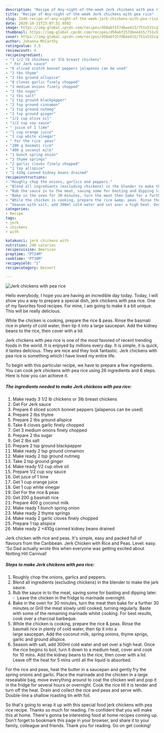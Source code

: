 ```yaml
---
description: "Recipe of Any-night-of-the-week Jerk chickens with pea rice"
title: "Recipe of Any-night-of-the-week Jerk chickens with pea rice"
slug: 3246-recipe-of-any-night-of-the-week-jerk-chickens-with-pea-rice
date: 2020-10-21T23:07:51.050Z
image: https://img-global.cpcdn.com/recipes/d50abf257dbee415/751x532cq70/jerk-chickens-with-pea-rice-recipe-main-photo.jpg
thumbnail: https://img-global.cpcdn.com/recipes/d50abf257dbee415/751x532cq70/jerk-chickens-with-pea-rice-recipe-main-photo.jpg
cover: https://img-global.cpcdn.com/recipes/d50abf257dbee415/751x532cq70/jerk-chickens-with-pea-rice-recipe-main-photo.jpg
author: Johanna McCarthy
ratingvalue: 3.5
reviewcount: 4
recipeingredient:
- "3 1/2 lb chickens or 3lb breast chickens"
- " For Jerk sauce"
- "6 sliced scotch bonnet peppers jalapenos can be used"
- "2 tbs thyme"
- "2 tbs ground allspice"
- "8 cloves garlic finely chopped"
- "3 medium onions finely chopped"
- "2 tbs sugar"
- "2 tbs salt"
- "2 tsp ground blackpepper"
- "2 tsp ground cinnamon"
- "2 tsp ground nutmeg"
- "2 tsp ground ginger"
- "1/2 cup olive oil"
- "1/2 cup soy sauce"
- " juice of 1 lime"
- "1 cup orange juice"
- "1 cup white vinegar"
- " For the rice  peas"
- "200 g basmati rice"
- "400 g coconut milk"
- "1 bunch spring onion"
- "2 thyme springs"
- "2 garlic cloves finely chopped"
- "1 tsp allspice"
- "2 410g canned kidney beans drained"
recipeinstructions:
- "Roughly chop the onions, garlics and peppers."
- "Blend all ingredients (excluding chickens) in the blender to make the jark sauce."
- "Rub the sauce in to the meat, saving some for basting and dipping later.  Leave the chicken in the fridge to marinade overnight."
- "Bake in the oven for 30 minutes, turn the meat then bake for a further 30 minutes.or Grill the meat slowly until cooked, turning regularly. Baste with some of the remaining marinade whilst cooking. For best results, cook over a charcoal barbeque."
- "While the chicken is cooking, prepare the rice &amp; peas. Rinse the basmati rice in plenty of cold water, then tip it into a large saucepan. Add the coconut milk, spring onions, thyme sprigs, garlic and ground allspice."
- "Season with salt, add 300ml cold water and set over a high heat. Once the rice begins to boil, turn it down to a medium heat, cover and cook for 10 mins. Add the kidney beans to the rice, then cover with a lid. Leave off the heat for 5 mins until all the liquid is absorbed."
categories:
- Recipe
tags:
- jerk
- chickens
- with

katakunci: jerk chickens with 
nutrition: 240 calories
recipecuisine: American
preptime: "PT24M"
cooktime: "PT30M"
recipeyield: "1"
recipecategory: Dessert

---
```



![Jerk chickens with pea rice](https://img-global.cpcdn.com/recipes/d50abf257dbee415/751x532cq70/jerk-chickens-with-pea-rice-recipe-main-photo.jpg)

Hello everybody, I hope you are having an incredible day today. Today, I will show you a way to prepare a special dish, jerk chickens with pea rice. One of my favorites food recipes. For mine, I am going to make it a bit unique. This will be really delicious.

While the chicken is cooking, prepare the rice &amp; peas. Rinse the basmati rice in plenty of cold water, then tip it into a large saucepan. Add the kidney beans to the rice, then cover with a lid.

Jerk chickens with pea rice is one of the most favored of recent trending foods in the world. It is enjoyed by millions every day. It is simple, it is quick, it tastes delicious. They are nice and they look fantastic. Jerk chickens with pea rice is something which I have loved my entire life.


To begin with this particular recipe, we have to prepare a few ingredients. You can cook jerk chickens with pea rice using 26 ingredients and 6 steps. Here is how you can achieve it.

<!--inarticleads1-->

##### The ingredients needed to make Jerk chickens with pea rice:

1. Make ready 3 1/2 lb chickens or 3lb breast chickens
1. Get  For Jerk sauce
1. Prepare 6 sliced scotch bonnet peppers (jalapenos can be used)
1. Prepare 2 tbs thyme
1. Prepare 2 tbs ground allspice
1. Take 8 cloves garlic finely chopped
1. Get 3 medium onions finely chopped
1. Prepare 2 tbs sugar
1. Get 2 tbs salt
1. Prepare 2 tsp ground blackpepper
1. Make ready 2 tsp ground cinnamon
1. Make ready 2 tsp ground nutmeg
1. Take 2 tsp ground ginger
1. Make ready 1/2 cup olive oil
1. Prepare 1/2 cup soy sauce
1. Get  juice of 1 lime
1. Get 1 cup orange juice
1. Get 1 cup white vinegar
1. Get  For the rice &amp; peas
1. Get 200 g basmati rice
1. Prepare 400 g coconut milk
1. Make ready 1 bunch spring onion
1. Make ready 2 thyme springs
1. Make ready 2 garlic cloves finely chopped
1. Prepare 1 tsp allspice
1. Make ready 2 ×410g canned kidney beans drained


Jerk chicken with rice and peas. It&#39;s simple, easy and packed full of flavours from the Caribbean. Jerk Chicken with Rice and Peas. Level: easy. &#39;So Dad actually wrote this when everyone was getting excited about Notting Hill Carnival! 

<!--inarticleads2-->

##### Steps to make Jerk chickens with pea rice:

1. Roughly chop the onions, garlics and peppers.
1. Blend all ingredients (excluding chickens) in the blender to make the jark sauce.
1. Rub the sauce in to the meat, saving some for basting and dipping later. -  Leave the chicken in the fridge to marinade overnight.
1. Bake in the oven for 30 minutes, turn the meat then bake for a further 30 minutes.or Grill the meat slowly until cooked, turning regularly. Baste with some of the remaining marinade whilst cooking. For best results, cook over a charcoal barbeque.
1. While the chicken is cooking, prepare the rice &amp; peas. Rinse the basmati rice in plenty of cold water, then tip it into a large saucepan. Add the coconut milk, spring onions, thyme sprigs, garlic and ground allspice.
1. Season with salt, add 300ml cold water and set over a high heat. Once the rice begins to boil, turn it down to a medium heat, cover and cook for 10 mins. Add the kidney beans to the rice, then cover with a lid. Leave off the heat for 5 mins until all the liquid is absorbed.


For the rice and peas, heat the butter in a saucepan and gently fry the spring onions and garlic. Place the marinade and the chicken in a large resealable bag, move everything around to coat the chicken well and pop it in the fridge for several hours or overnight. Cook the rice till it is tender and turn off the heat. Drain and collect the rice and peas and serve with. Double-line a shallow roasting tin with foil. 

So that's going to wrap it up with this special food jerk chickens with pea rice recipe. Thanks so much for reading. I'm confident that you will make this at home. There's gonna be interesting food at home recipes coming up. Don't forget to bookmark this page in your browser, and share it to your family, colleague and friends. Thank you for reading. Go on get cooking!
